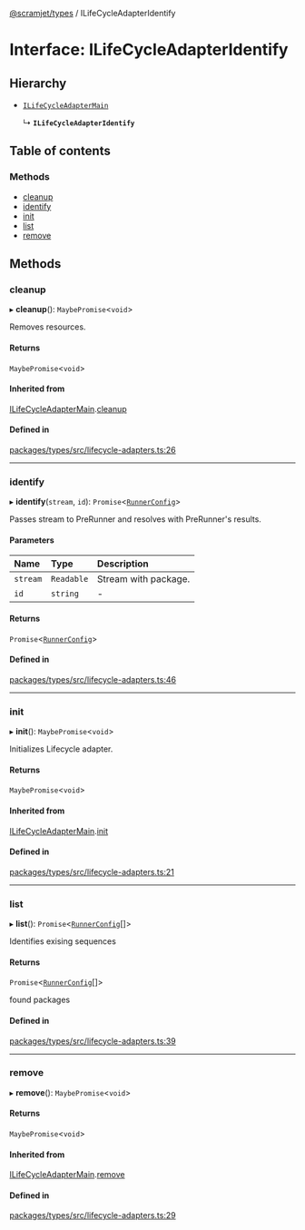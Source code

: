 [@scramjet/types](../README.md) / ILifeCycleAdapterIdentify

# Interface: ILifeCycleAdapterIdentify

## Hierarchy

- [`ILifeCycleAdapterMain`](ilifecycleadaptermain.md)

  ↳ **`ILifeCycleAdapterIdentify`**

## Table of contents

### Methods

- [cleanup](ilifecycleadapteridentify.md#cleanup)
- [identify](ilifecycleadapteridentify.md#identify)
- [init](ilifecycleadapteridentify.md#init)
- [list](ilifecycleadapteridentify.md#list)
- [remove](ilifecycleadapteridentify.md#remove)

## Methods

### cleanup

▸ **cleanup**(): `MaybePromise`<`void`\>

Removes resources.

#### Returns

`MaybePromise`<`void`\>

#### Inherited from

[ILifeCycleAdapterMain](ilifecycleadaptermain.md).[cleanup](ilifecycleadaptermain.md#cleanup)

#### Defined in

[packages/types/src/lifecycle-adapters.ts:26](https://github.com/scramjet-cloud-platform/scramjet-csi-dev/blob/d294535a/packages/types/src/lifecycle-adapters.ts#L26)

___

### identify

▸ **identify**(`stream`, `id`): `Promise`<[`RunnerConfig`](../README.md#runnerconfig)\>

Passes stream to PreRunner and resolves with PreRunner's results.

#### Parameters

| Name | Type | Description |
| :------ | :------ | :------ |
| `stream` | `Readable` | Stream with package. |
| `id` | `string` | - |

#### Returns

`Promise`<[`RunnerConfig`](../README.md#runnerconfig)\>

#### Defined in

[packages/types/src/lifecycle-adapters.ts:46](https://github.com/scramjet-cloud-platform/scramjet-csi-dev/blob/d294535a/packages/types/src/lifecycle-adapters.ts#L46)

___

### init

▸ **init**(): `MaybePromise`<`void`\>

Initializes Lifecycle adapter.

#### Returns

`MaybePromise`<`void`\>

#### Inherited from

[ILifeCycleAdapterMain](ilifecycleadaptermain.md).[init](ilifecycleadaptermain.md#init)

#### Defined in

[packages/types/src/lifecycle-adapters.ts:21](https://github.com/scramjet-cloud-platform/scramjet-csi-dev/blob/d294535a/packages/types/src/lifecycle-adapters.ts#L21)

___

### list

▸ **list**(): `Promise`<[`RunnerConfig`](../README.md#runnerconfig)[]\>

Identifies exising sequences

#### Returns

`Promise`<[`RunnerConfig`](../README.md#runnerconfig)[]\>

found packages

#### Defined in

[packages/types/src/lifecycle-adapters.ts:39](https://github.com/scramjet-cloud-platform/scramjet-csi-dev/blob/d294535a/packages/types/src/lifecycle-adapters.ts#L39)

___

### remove

▸ **remove**(): `MaybePromise`<`void`\>

#### Returns

`MaybePromise`<`void`\>

#### Inherited from

[ILifeCycleAdapterMain](ilifecycleadaptermain.md).[remove](ilifecycleadaptermain.md#remove)

#### Defined in

[packages/types/src/lifecycle-adapters.ts:29](https://github.com/scramjet-cloud-platform/scramjet-csi-dev/blob/d294535a/packages/types/src/lifecycle-adapters.ts#L29)
